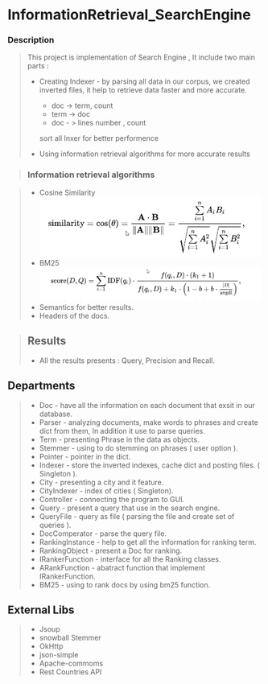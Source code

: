 # InformationRetrieval_SearchEngine

 ### Description

> This project is implementation of Search Engine ,
> It include two main parts :
> - Creating Indexer - by parsing all data in our corpus, we created inverted files, it help to retrieve data faster and more accurate.
>	  - doc -> term,  count 
>   - term -> doc
>   - doc  - >  lines number , count 
>   
>   sort all Inxer for better performence
>  - Using information retrieval algorithms for more accurate results

>  ### Information retrieval algorithms 

>   - Cosine Similarity
>   ![alt text](https://github.com/idanovadia/InformationRetrieval_SearchEngine/blob/master/markdownPhostos/cosim.png)
>   - BM25
>   ![BN25](https://github.com/idanovadia/InformationRetrieval_SearchEngine/blob/master/markdownPhostos/bm25.png)
>   - Semantics for better results.
>   - Headers of the docs.

> ## Results 
> - All the results presents :  Query, Precision and Recall.

## Departments
> - Doc - have all the information on each document that exsit in our database.
> - Parser - analyzing documents, make words to phrases and create dict from them, In addition it use to parse queries.
> - Term - presenting Phrase in the data as objects.
> - Stemmer - using to do stemming on phrases ( user option ).
> - Pointer - pointer in the dict.
> - Indexer - store the inverted indexes, cache dict and posting files. ( Singleton ).
> - City - presenting a city and it feature.
> - CityIndexer - index of cities ( Singleton).
> - Controller - connecting the program to GUI.
> - Query - present a query that use in the search engine.
> - QueryFile - query as file ( parsing the file and create set of queries ).
> - DocComperator - parse the query file.
> - RankingInstance - help to get all the information for ranking term.
> - RankingObject - present a Doc for ranking.
> - IRankerFunction - interface for all the Ranking classes.
> - ARankFunction - abatract function that implement IRankerFunction.
> - BM25 - using to rank docs by using bm25 function.


## External Libs
> - Jsoup 
> - snowball Stemmer
> - OkHttp
> - json-simple
> - Apache-commoms
> - Rest Countries API
